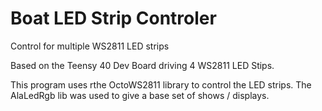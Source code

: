 # Boat LED Strip Controler
Control for multiple WS2811 LED strips

Based on the Teensy 40 Dev Board driving 4 WS2811 LED Stips.

This program uses rthe OctoWS2811 library to control the LED strips.  The AlaLedRgb lib was used to give a base set of shows / displays.

